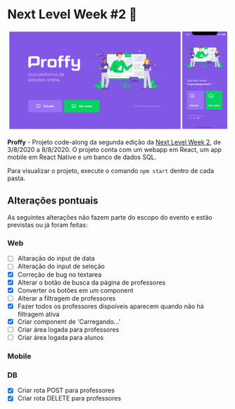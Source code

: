# Next Level Week #2 :rocket:

![](proffy.png)

__Proffy__ - Projeto code-along da segunda edição da [Next Level Week 2](https://nextlevelweek.com/inscricao/2), de 3/8/2020 a 8/8/2020. O projeto conta com um webapp em React, um app mobile em React Native e um banco de dados SQL.

Para visualizar o projeto, execute o comando `npm start` dentro de cada pasta.

## Alterações pontuais

As seguintes alterações não fazem parte do escopo do evento e estão previstas ou já foram feitas:

### Web

- [ ] Altaração do input de data
- [ ] Alteração do input de seleção
- [x] Correção de bug no textarea
- [x] Alterar o botão de busca da página de professores
- [x] Converter os botões em um component
- [ ] Alterar a filtragem de professores
- [x] Fazer todos os professores dispoíveis aparecem quando não há filtragem ativa
- [x] Criar component de 'Carregando...'
- [ ] Criar área logada para professores
- [ ] Criar área logada para alunos

### Mobile

### DB

- [x] Criar rota POST para professores
- [x] Criar rota DELETE para professores